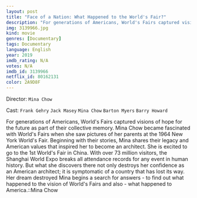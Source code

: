 ```yaml
---
layout: post
title: "Face of a Nation: What Happened to the World's Fair?"
description: "For generations of Americans, World's Fairs captured visions of hope for the future as part of their collective memory. Mina Chow became fascinated with World's Fairs when she saw pictures of her parents at the 1964 New York World's Fair. Beginning with their stories, Mina shares their legacy and American values that inspired her to become an architect. She is excited to go to the 1st World's Fair in China. With over 73 million visitors, the Shanghai World Expo breaks all attendance .."
img: 3139966.jpg
kind: movie
genres: [Documentary]
tags: Documentary 
language: English
year: 2019
imdb_rating: N/A
votes: N/A
imdb_id: 3139966
netflix_id: 80162131
color: 2A9D8F
---
```

Director: `Mina Chow`  

Cast: `Frank Gehry` `Jack Masey` `Mina Chow` `Barton Myers` `Barry Howard` 

For generations of Americans, World's Fairs captured visions of hope for the future as part of their collective memory. Mina Chow became fascinated with World's Fairs when she saw pictures of her parents at the 1964 New York World's Fair. Beginning with their stories, Mina shares their legacy and American values that inspired her to become an architect. She is excited to go to the 1st World's Fair in China. With over 73 million visitors, the Shanghai World Expo breaks all attendance records for any event in human history. But what she discovers there not only destroys her confidence as an American architect; it is symptomatic of a country that has lost its way. Her dream destroyed Mina begins a search for answers - to find out what happened to the vision of World's Fairs and also - what happened to America.::Mina Chow